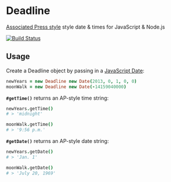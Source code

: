 # Deadline

[Associated Press style](http://en.wikipedia.org/wiki/AP_Stylebook) style date & times for JavaScript & Node.js

[![Build Status](https://travis-ci.org/banterability/deadline.png)](https://travis-ci.org/banterability/deadline)

## Usage

Create a Deadline object by passing in a [JavaScript Date](https://developer.mozilla.org/en-US/docs/Web/JavaScript/Reference/Global_Objects/Date):

```coffee
newYears = new Deadline new Date(2013, 0, 1, 0, 0)
moonWalk = new Deadline new Date(-14159040000)
```

**`#getTime()`** returns an AP-style time string:

```coffee
newYears.getTime()
# > 'midnight'

moonWalk.getTime()
# > '9:56 p.m.'
```

**`#getDate()`** returns an AP-style date string:

```coffee
newYears.getDate()
# > 'Jan. 1'

moonWalk.getDate()
# > 'July 20, 1969'
```
